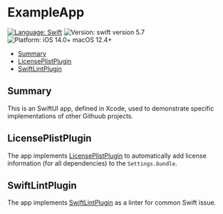# ExampleApp


[![Language: Swift](https://img.shields.io/badge/language-swift-f48041.svg?style=flat)](https://developer.apple.com/swift)
![Version: swift version 5.7](https://img.shields.io/badge/swift-5.7-F16D39.svg?style=flat)
![Platform: iOS 14.0+ macOS 12.4+](https://img.shields.io/badge/target-iOS%2013.7%2B%20macOS%2012.4%2B-blue.svg?style=flat)

* [Summary](#summary)
* [LicensePlistPlugin](#licenseplistplugin)
* [SwiftLintPlugin](#swiftlintplugin)

## Summary
This is an SwiftUI app, defined in Xcode, used to demonstrate specific implementations of other Githuub projects.

## LicensePlistPlugin
The app implements [LicensePlistPlugin](https://github.com/alandeguz/LicensePlistPlugin) to automatically add license information (for all dependencies) to the `Settings.bundle`.

## SwiftLintPlugin
The app implements [SwiftLintPlugin](https://github.com/alandeguz/SwiftLintPlugin) as a linter for common Swift issue.
